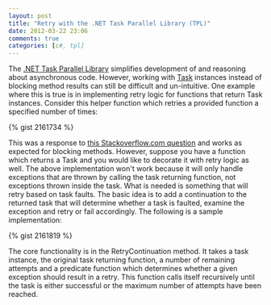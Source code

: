 ```yaml
---
layout: post
title: "Retry with the .NET Task Parallel Library (TPL)"
date: 2012-03-22 23:06
comments: true
categories: [c#, tpl]
---
```

The [.NET Task Parallel Library](http://msdn.microsoft.com/en-us/library/dd460717.aspx) simplifies development of and reasoning about asynchronous code. 
However, working with [Task](http://msdn.microsoft.com/en-us/library/system.threading.tasks.task.aspx) instances instead of blocking method results can still be difficult and un-intuitive. 
One example where this is true is in implementing retry logic for functions that return Task instances. 
Consider this helper function which retries a provided function a specified number of times:

<!--more-->

{% gist 2161734 %}

This was a response to [this Stackoverflow.com question](http://stackoverflow.com/questions/6090026/how-to-implement-retry-logic-with-task-parallel-librarytpl) and works as expected for blocking methods. 
However, suppose you have a function which returns a Task<TResult> and you would like to decorate it with retry logic as well. 
The above implementation won't work because it will only handle exceptions that are thrown by calling the task returning function, 
not exceptions thrown inside the task. What is needed is something that will retry based on task faults. 
The basic idea is to add a continuation to the returned task that will determine whether a task is faulted, 
examine the exception and retry or fail accordingly. The following is a sample implementation:

{% gist 2161819 %}

The core functionality is in the RetryContinuation method. It takes a task instance, the original task returning function, 
a number of remaining attempts and a predicate function which determines whether a given exception should result in a retry. 
This function calls itself recursively until the task is either successful or the maximum number of attempts have been reached.